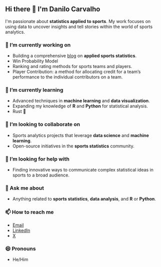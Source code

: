 ## Hi there 👋 I'm Danilo Carvalho

I'm passionate about **statistics applied to sports**. My work focuses on using data to uncover insights and tell stories within the world of sports analytics.

### 🔭 I’m currently working on
- Building a comprehensive [blog](https://datum.bearblog.dev/) on **applied sports statistics**.
- Win Probability Model
- Ranking and rating methods for sports teams and players.
- Player Contribution: a method for allocating credit for a team’s performance to the individual contributors on a team.
  
### 🌱 I’m currently learning
- Advanced techniques in **machine learning** and **data visualization**.
- Expanding my knowledge of **R** and **Python** for statistical analysis.
- Rust 🦀

### 👯 I’m looking to collaborate on
- Sports analytics projects that leverage **data science** and **machine learning**.
- Open-source initiatives in the **sports statistics** community.

### 🤔 I’m looking for help with
- Finding innovative ways to communicate complex statistical ideas in sports to a broad audience.

### 💬 Ask me about
- Anything related to **sports statistics**, **data analysis**, and **R** or **Python**.

### 📫 How to reach me
- [Email](danilosco@gmail.com)
- [LinkedIn](https://www.linkedin.com/in/danilooliveirads)
- [X](https://x.com/Oliveira_DanSCO)

### 😄 Pronouns
- He/Him

